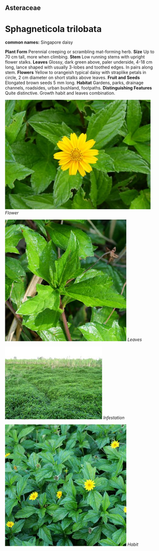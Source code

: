 ## Asteraceae
# Sphagneticola trilobata
**common names:** Singapore daisy

**Plant Form** Perennial creeping or scrambling mat-forming herb. **Size** Up to 70 cm tall, more when climbing. **Stem** Low running stems with upright flower stalks. **Leaves** Glossy, dark green above, paler underside, 4-18 cm long, lance shaped with usually 3-lobes and toothed edges. In pairs along stem. **Flowers** Yellow to orangeish typical daisy with straplike petals in circle, 2 cm diameter on short stalks above leaves. **Fruit and Seeds** Elongated brown seeds 5 mm long. **Habitat** Gardens, parks, drainage channels, roadsides, urban bushland, footpaths. **Distinguishing Features** Quite distinctive. Growth habit and leaves combination.


![Flower](5485_DSCF0022.jpg)
   *Flower* 

![Leaves](91601_P1196569.jpg)
   *Leaves* 

![Infestation](5796_IMG_1311.jpg)
   *Infestation* 

![Habit](103148_P1230453.jpg)
   *Habit* 

